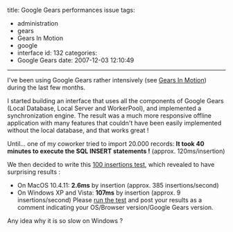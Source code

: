 title: Google Gears performances issue
tags:
  - administration
  - gears
  - Gears In Motion
  - google
  - interface
id: 132
categories:
  - Google Gears
date: 2007-12-03 12:10:49
---

I've been using Google Gears rather intensively (see [Gears In Motion](http://neyric.com/blog/running-demo-for-gears-in-motion)) during the last few months.

I started building an interface that uses all the components of Google Gears (Local Database, Local Server and WorkerPool), and implemented a synchronization engine. The result was a much more responsive offline application with many features that couldn't have been easily implemented without the local database, and that works great !

Until... one of my coworker tried to import 20.000 records: **It took 40 minutes to execute the SQL INSERT statements !** (approx. 120ms/insertion)

We then decided to write this [100 insertions test](http://www.neyric.com/files/ggperfs/index.html), which revealed to have surprising results :

*   On MacOS 10.4.11: **2.6ms** by insertion (approx. 385 insertions/second)
*   On Windows XP and Vista: **107ms** by insertion (approx. 9 insertions/second)
Please [run the test](http://www.neyric.com/files/ggperfs/index.html) and post your results as a comment indicating your OS/Browser version/Google Gears version.

Any idea why it is so slow on Windows ?